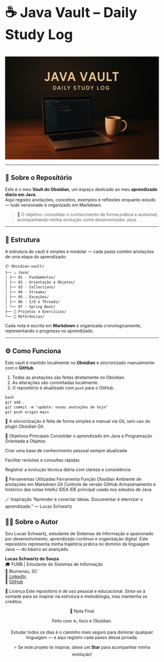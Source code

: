 <p style="font-weight: bold; font-size: 45px;"><strong> ☕ Java Vault – Daily Study Log </strong></p>

![Banner](https://raw.githubusercontent.com/SchwartzLucas/Obsidian-vault/main/assets/banner.png)

---

## 🧠 Sobre o Repositório

Este é o meu **Vault do Obsidian**, um espaço dedicado ao meu **aprendizado diário em Java**.  
Aqui registro anotações, conceitos, exemplos e reflexões enquanto estudo — tudo versionado e organizado em Markdown.  

> 🎯 O objetivo: consolidar o conhecimento de forma prática e acessível, acompanhando minha evolução como desenvolvedor Java.

---

## 📂 Estrutura

A estrutura do vault é simples e modular — cada pasta contém anotações de uma etapa do aprendizado:
```
📦 Obsidian-vault/
├── ☕ Java/
│ ├── 01 - Fundamentos/
│ ├── 02 - Orientação a Objetos/
│ ├── 03 - Collections/
│ ├── 04 - Streams/
│ ├── 05 - Exceções/
│ ├── 06 - I/O e Threads/
│ └── 07 - Spring Boot/
├── 🧩 Projetos e Exercícios/
└── 📘 Referências/
```

Cada nota é escrita em **Markdown** e organizada cronologicamente, representando o progresso no aprendizado.

---

## ⚙️ Como Funciona

Este vault é mantido localmente no **Obsidian** e sincronizado manualmente com o **GitHub**.

1. Todas as anotações são feitas diretamente no Obsidian.  
2. As alterações são commitadas localmente.  
3. O repositório é atualizado com `push` para o GitHub.

```
bash
git add .
git commit -m "update: novas anotações de hoje"
git push origin main

```
🔄 A sincronização é feita de forma simples e manual via Git, sem uso do plugin Obsidian Git.

🧭 Objetivos Principais
Consolidar o aprendizado em Java e Programação Orientada a Objetos

Criar uma base de conhecimento pessoal sempre atualizada

Facilitar revisões e consultas rápidas

Registrar a evolução técnica diária com clareza e consistência

🧩 Ferramentas Utilizadas
Ferramenta	Função
Obsidian	Ambiente de anotações em Markdown
Git	Controle de versão
GitHub	Armazenamento e histórico das notas
IntelliJ IDEA	IDE principal usada nos estudos de Java

🪄 Inspiração
“Aprender é conectar ideias.
Documentar é eternizar o aprendizado.”
— Lucas Schwartz

## 👨‍💻 Sobre o Autor
Sou Lucas Schwartz, estudante de Sistemas de Informação e apaixonado por desenvolvimento, aprendizado contínuo e organização digital.
Este repositório representa minha trajetória prática no domínio da linguagem Java — do básico ao avançado.

**Lucas Schwartz de Souza**  
🎓 FURB | Estudante de Sistemas de Informação  
📍 Blumenau, SC  
🔗 [LinkedIn](https://www.linkedin.com/in/lucas-schwartz-souza)  
🐙 [GitHub](https://www.github.com/SchwartzLucas)

📜 Licença
Este repositório é de uso pessoal e educacional.
Sinta-se à vontade para se inspirar na estrutura e metodologia, mas mantenha os créditos.

<p align="center"> 💭 Nota Final </p>
<p align="center"> Feito com ☕, foco e Obsidian. </p>
<p align="center"> Estudar todos os dias é o caminho mais seguro para dominar qualquer linguagem — e aqui registro cada passo dessa jornada.</p>

<p align="center">⭐ Se este projeto te inspirar, deixe um <b>Star</b> para acompanhar minha evolução!</p>
